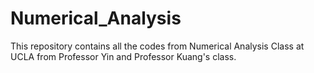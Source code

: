 # Numerical_Analysis
This repository contains all the codes from Numerical Analysis Class at UCLA from Professor Yin and Professor Kuang's class.
